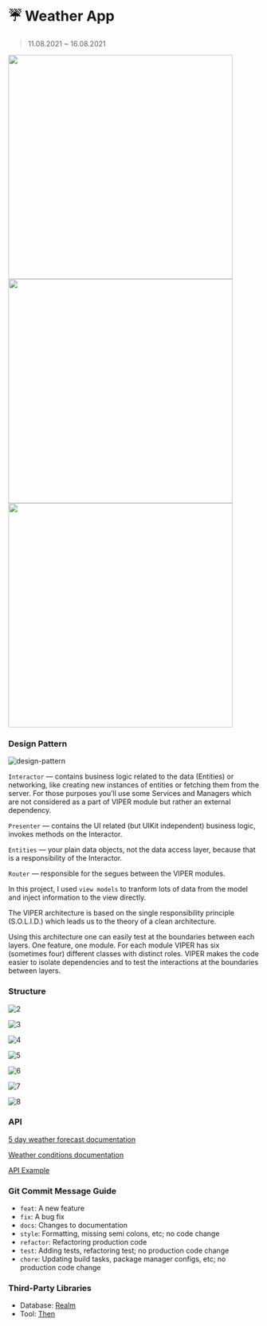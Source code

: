 # ☔️ Weather App
> 11.08.2021 ~ 16.08.2021

<p>
  <img src="./image/preview.gif", height = 450/>
  <img src="./image/preview2.png", height = 450/>
  <img src="./image/preview3.png", height = 450/>
</p>

### Design Pattern

![design-pattern](./image/1.png)

`Interactor` — contains business logic related to the data (Entities) or networking, like creating new instances of entities or fetching them from the server. For those purposes you’ll use some Services and Managers which are not considered as a part of VIPER module but rather an external dependency.

`Presenter` — contains the UI related (but UIKit independent) business logic, invokes methods on the Interactor.

`Entities` — your plain data objects, not the data access layer, because that is a responsibility of the Interactor.

`Router` — responsible for the segues between the VIPER modules.

In this project, I used `view models` to tranform lots of data from the model and inject information to the view directly.

The VIPER architecture is based on the single responsibility principle (S.O.L.I.D.) which leads us to the theory of a clean architecture.

Using this architecture one can easily test at the boundaries between each layers. One feature, one module. For each module VIPER has six (sometimes four) different classes with distinct roles. VIPER makes the code easier to isolate dependencies and to test the interactions at the boundaries between layers.

### Structure

![2](./image/2.png)

![3](./image/3.png)

![4](./image/4.png)

![5](./image/5.png)

![6](./image/6.png)

![7](./image/7.png)

![8](./image/8.png)

### API

[5 day weather forecast documentation](https://openweathermap.org/forecast5)

[Weather conditions documentation](https://openweathermap.org/weather-conditions#Weather-Condition-Codes-2)

[API Example](https://api.openweathermap.org/data/2.5/forecast?q=paris&APPID=da69ade359c47e35161bf2e2dad374e8&units=metric)

### Git Commit Message Guide

- `feat`: A new feature
- `fix`: A bug fix
- `docs`: Changes to documentation
- `style`: Formatting, missing semi colons, etc; no code change
- `refactor`: Refactoring production code
- `test`: Adding tests, refactoring test; no production code change
- `chore`: Updating build tasks, package manager configs, etc; no production code change

### Third-Party Libraries

* Database: [Realm](https://github.com/realm/realm-cocoa)
* Tool: [Then](https://github.com/devxoul/Then)
